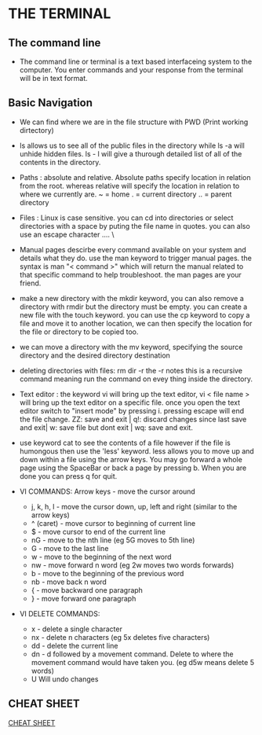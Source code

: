 # THE TERMINAL

## The command line

- The command line or terminal is a text based interfaceing system to the computer. You enter commands and your response from the terminal will be in text format.

## Basic Navigation

- We can find where we are in the file structure with PWD (Print working dirtectory)

- ls allows us to see all of the public files in the directory while ls -a will unhide hidden files. ls - l will give a thurough detailed list of all of the contents in the directory.

- Paths : absolute and relative. Absolute paths specify location in relation from the root. whereas relative will specify the location in relation to where we currently are. ~ = home . = current directory .. = parent directory

- Files : Linux is case sensitive. you can cd into directories or select directories with a space by puting the file name in quotes. you can also use an escape character .... \

- Manual pages descirbe every command available on your system and details what they do. use the man keyword to trigger manual pages. the syntax is man "< command >" which will return the manual related to that specific command to help troubleshoot.
  the man pages are your friend.

- make a new directory with the mkdir keyword, you can also remove a directory with rmdir but the directory must be empty. you can create a new file with the touch keyword. you can use the cp keyword to copy a file and move it to another location, we can then specify the location for the file or directory to be copied too.

- we can move a directory with the mv keyword, specifying the source directory and the desired directory destination

- deleting directories with files: rm dir -r the -r notes this is a recursive command meaning run the command on evey thing inside the directory.

- Text editor : the keyword vi will bring up the text editor, vi < file name > will bring up the text editor on a specific file. once you open the text editor switch to "insert mode" by pressing i. pressing escape will end the file change.
  ZZ: save and exit | q!: discard changes since last save and exit| w: save file but dont exit | wq: save and exit.

- use keyword cat to see the contents of a file however if the file is humongous then use the 'less' keyword. less allows you to move up and down within a file using the arrow keys. You may go forward a whole page using the SpaceBar or back a page by pressing b. When you are done you can press q for quit.
- VI COMMANDS: Arrow keys - move the cursor around
  - j, k, h, l - move the cursor down, up, left and right (similar to the arrow keys)
  - ^ (caret) - move cursor to beginning of current line
  - $ - move cursor to end of the current line
  - nG - move to the nth line (eg 5G moves to 5th line)
  - G - move to the last line
  - w - move to the beginning of the next word
  - nw - move forward n word (eg 2w moves two words forwards)
  - b - move to the beginning of the previous word
  - nb - move back n word
  - { - move backward one paragraph
  - } - move forward one paragraph
- VI DELETE COMMANDS:
  - x - delete a single character
  - nx - delete n characters (eg 5x deletes five characters)
  - dd - delete the current line
  - dn - d followed by a movement command. Delete to where the movement command would have taken you. (eg d5w means delete 5 words)
  - U Will undo changes

## CHEAT SHEET
[CHEAT SHEET](https://ryanstutorials.net/linuxtutorial/cheatsheet.php)
